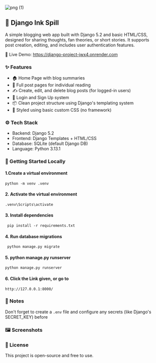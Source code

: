 ![png (1)](https://github.com/user-attachments/assets/9c555e73-11f6-40c7-b8e4-c8e41d009354)

## 📝 Django Ink Spill

A simple blogging web app built with Django 5.2 and basic HTML/CSS, designed for sharing thoughts, fan theories, or short stories. It supports post creation, editing, and includes user authentication features.

🔗 Live Demo: https://django-project-jwx4.onrender.com

### ✨ Features
* 🏠 Home Page with blog summaries
* 📄 Full post pages for individual reading
* ✍️ Create, edit, and delete blog posts (for logged-in users)
* 🔐 Login and Sign Up system
* 📦 Clean project structure using Django's templating system
* 🎨 Styled using basic custom CSS (no framework)

### ⚙️ Tech Stack
* Backend: Django 5.2
* Frontend: Django Templates + HTML/CSS
* Database: SQLite (default Django DB)
* Language: Python 3.13.1

### 🚀 Getting Started Locally
#### 1.Create a virtual environment
``` python -m venv .venv ```
#### 2. Activate the virtual environment
```.venv\Scripts\activate```
#### 3. Install dependencies
``` pip install -r requirements.txt```
#### 4. Run database migrations
``` python manage.py migrate```
#### 5. python manage.py runserver
``` python manage.py runserver ```
#### 6. Click the Link given, or go to
``` http://127.0.0.1:8000/ ```
### 📌 Notes
Don't forget to create a ```.env``` file and configure any secrets (like Django's SECRET_KEY) before 
### 🖼️ Screenshots
### 📃 License
This project is open-source and free to use.
